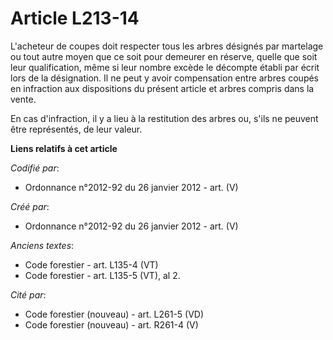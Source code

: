 # Article L213-14

L'acheteur de coupes doit respecter tous les arbres désignés par martelage ou tout autre moyen que ce soit pour demeurer en
réserve, quelle que soit leur qualification, même si leur nombre excède le décompte établi par écrit lors de la désignation.
Il ne peut y avoir compensation entre arbres coupés en infraction aux dispositions du présent article et arbres compris dans
la vente.

En cas d'infraction, il y a lieu à la restitution des arbres ou, s'ils ne peuvent être représentés, de leur valeur.

**Liens relatifs à cet article**

_Codifié par_:

  - Ordonnance n°2012-92 du 26 janvier 2012 - art. (V)

_Créé par_:

  - Ordonnance n°2012-92 du 26 janvier 2012 - art. (V)

_Anciens textes_:

  - Code forestier - art. L135-4 (VT)
  - Code forestier - art. L135-5 (VT), al 2.

_Cité par_:

  - Code forestier (nouveau) - art. L261-5 (VD)
  - Code forestier (nouveau) - art. R261-4 (V)
